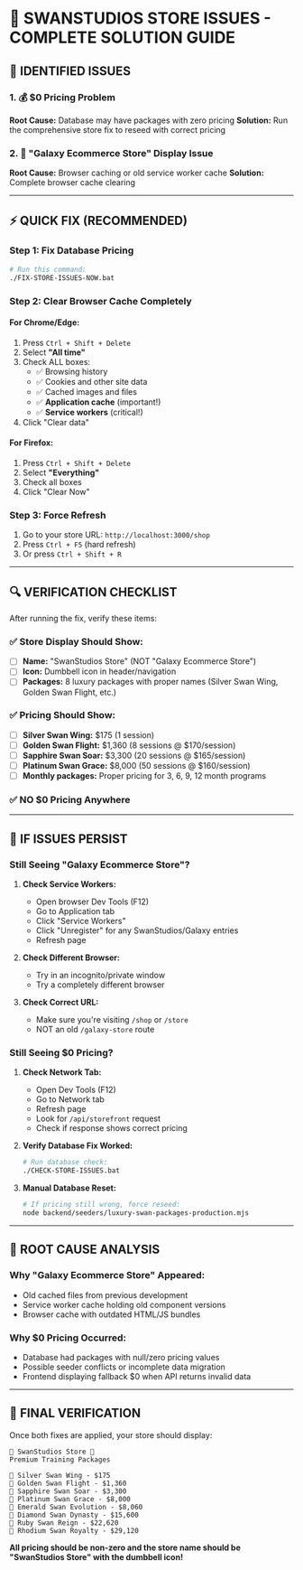 # 🦢 SWANSTUDIOS STORE ISSUES - COMPLETE SOLUTION GUIDE

## 🎯 IDENTIFIED ISSUES

### 1. 💰 **$0 Pricing Problem**
**Root Cause:** Database may have packages with zero pricing
**Solution:** Run the comprehensive store fix to reseed with correct pricing

### 2. 🏪 **"Galaxy Ecommerce Store" Display Issue**  
**Root Cause:** Browser caching or old service worker cache
**Solution:** Complete browser cache clearing

---

## ⚡ QUICK FIX (RECOMMENDED)

### **Step 1: Fix Database Pricing**
```bash
# Run this command:
./FIX-STORE-ISSUES-NOW.bat
```

### **Step 2: Clear Browser Cache Completely**

#### **For Chrome/Edge:**
1. Press `Ctrl + Shift + Delete`
2. Select **"All time"** 
3. Check ALL boxes:
   - ✅ Browsing history
   - ✅ Cookies and other site data  
   - ✅ Cached images and files
   - ✅ **Application cache** (important!)
   - ✅ **Service workers** (critical!)
4. Click "Clear data"

#### **For Firefox:**
1. Press `Ctrl + Shift + Delete`
2. Select **"Everything"**
3. Check all boxes
4. Click "Clear Now"

### **Step 3: Force Refresh**
1. Go to your store URL: `http://localhost:3000/shop`
2. Press `Ctrl + F5` (hard refresh)
3. Or press `Ctrl + Shift + R`

---

## 🔍 VERIFICATION CHECKLIST

After running the fix, verify these items:

### ✅ **Store Display Should Show:**
- [ ] **Name:** "SwanStudios Store" (NOT "Galaxy Ecommerce Store")
- [ ] **Icon:** Dumbbell icon in header/navigation
- [ ] **Packages:** 8 luxury packages with proper names (Silver Swan Wing, Golden Swan Flight, etc.)

### ✅ **Pricing Should Show:**
- [ ] **Silver Swan Wing:** $175 (1 session)
- [ ] **Golden Swan Flight:** $1,360 (8 sessions @ $170/session)  
- [ ] **Sapphire Swan Soar:** $3,300 (20 sessions @ $165/session)
- [ ] **Platinum Swan Grace:** $8,000 (50 sessions @ $160/session)
- [ ] **Monthly packages:** Proper pricing for 3, 6, 9, 12 month programs

### ✅ **NO $0 Pricing Anywhere**

---

## 🚨 IF ISSUES PERSIST

### **Still Seeing "Galaxy Ecommerce Store"?**

1. **Check Service Workers:**
   - Open browser Dev Tools (F12)
   - Go to Application tab
   - Click "Service Workers" 
   - Click "Unregister" for any SwanStudios/Galaxy entries
   - Refresh page

2. **Check Different Browser:**
   - Try in an incognito/private window
   - Try a completely different browser

3. **Check Correct URL:**
   - Make sure you're visiting `/shop` or `/store` 
   - NOT an old `/galaxy-store` route

### **Still Seeing $0 Pricing?**

1. **Check Network Tab:**
   - Open Dev Tools (F12)
   - Go to Network tab
   - Refresh page
   - Look for `/api/storefront` request
   - Check if response shows correct pricing

2. **Verify Database Fix Worked:**
   ```bash
   # Run database check:
   ./CHECK-STORE-ISSUES.bat
   ```

3. **Manual Database Reset:**
   ```bash
   # If pricing still wrong, force reseed:
   node backend/seeders/luxury-swan-packages-production.mjs
   ```

---

## 🎯 ROOT CAUSE ANALYSIS

### **Why "Galaxy Ecommerce Store" Appeared:**
- Old cached files from previous development
- Service worker cache holding old component versions
- Browser cache with outdated HTML/JS bundles

### **Why $0 Pricing Occurred:**
- Database had packages with null/zero pricing values
- Possible seeder conflicts or incomplete data migration
- Frontend displaying fallback $0 when API returns invalid data

---

## 🚀 FINAL VERIFICATION

Once both fixes are applied, your store should display:

```
🦢 SwanStudios Store 🦢
Premium Training Packages

💎 Silver Swan Wing - $175
💎 Golden Swan Flight - $1,360  
💎 Sapphire Swan Soar - $3,300
💎 Platinum Swan Grace - $8,000
💎 Emerald Swan Evolution - $8,060
💎 Diamond Swan Dynasty - $15,600
💎 Ruby Swan Reign - $22,620
💎 Rhodium Swan Royalty - $29,120
```

**All pricing should be non-zero and the store name should be "SwanStudios Store" with the dumbbell icon!**

